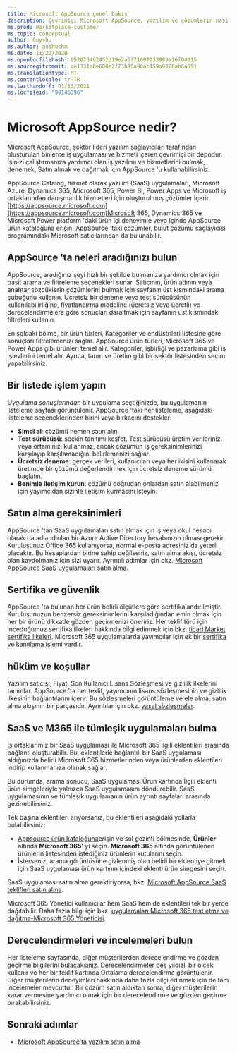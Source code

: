```yaml
---
title: Microsoft AppSource genel bakış
description: Çevrimiçi Microsoft AppSource, yazılım ve çözümlerin nasıl bulunacağını ve kapsamlı bir şekilde kataloğunu öğrenin.
ms.prod: marketplace-customer
ms.topic: conceptual
author: Guyshu
ms.author: gushuchm
ms.date: 11/20/2020
ms.openlocfilehash: 652873492452d19e2a6f71607233989a16f04815
ms.sourcegitcommit: ce1331c0e600e2f73b85a90ac159a9026ab6a691
ms.translationtype: MT
ms.contentlocale: tr-TR
ms.lasthandoff: 01/13/2021
ms.locfileid: "98146396"
---
```

# <a name="what-is-microsoft-appsource"></a>Microsoft AppSource nedir?

Microsoft AppSource, sektör lideri yazılım sağlayıcıları tarafından oluşturulan binlerce iş uygulaması ve hizmeti içeren çevrimiçi bir depodur. İşinizi çalıştırmanıza yardımcı olan iş yazılımı ve hizmetlerini bulmak, denemek, Satın almak ve dağıtmak için AppSource 'u kullanabilirsiniz.

AppSource Catalog, hizmet olarak yazılım (SaaS) uygulamaları, Microsoft Azure, Dynamics 365, Microsoft 365, Power BI, Power Apps ve Microsoft iş ortaklarından danışmanlık hizmetleri için oluşturulmuş çözümler içerir. [https://appsource.microsoft.com](https://appsource.microsoft.com)Microsoft 365, Dynamics 365 ve Microsoft Power platform 'daki ürün içi deneyimle veya Içinde AppSource ürün kataloğuna erişin. AppSource 'taki çözümler, bulut çözümü sağlayıcısı programındaki Microsoft satıcılarından da bulunabilir.

## <a name="find-what-you-need-on-appsource"></a>AppSource 'ta neleri aradığınızı bulun

AppSource, aradığınız şeyi hızlı bir şekilde bulmanıza yardımcı olmak için basit arama ve filtreleme seçenekleri sunar. Satıcının, ürün adının veya anahtar sözcüklerin çözümlerini bulmak için sayfanın üst kısmındaki arama çubuğunu kullanın. Ücretsiz bir deneme veya test sürücüsünün kullanılabilirliğine, fiyatlandırma modeline (ücretsiz veya ücretli) ve derecelendirmelere göre sonuçları daraltmak için sayfanın üst kısmındaki filtreleri kullanın.

En soldaki bölme, bir ürün türleri, Kategoriler ve endüstrileri listesine göre sonuçları filtrelemenizi sağlar. AppSource ürün türleri, Microsoft 365 ve Power Apps gibi ürünleri temel alır. Kategoriler, işbirliği ve pazarlama gibi iş işlevlerini temel alır. Ayrıca, tarım ve üretim gibi bir sektör listesinden seçim yapabilirsiniz.

## <a name="take-action-on-a-listing"></a>Bir listede işlem yapın

_Uygulama sonuçlarından_ bir uygulama seçtiğinizde, bu uygulamanın listeleme sayfası görüntülenir. AppSource 'taki her listeleme, aşağıdaki listeleme seçeneklerinden birini veya birkaçını destekler:

- **Şimdi al**: çözümü hemen satın alın.
- **Test sürücüsü**: seçkin tanıtımı keşfet. Test sürücüsü üretim verilerinizi veya ortamınızı kullanmaz, ancak çözümün iş gereksinimlerinizi karşılayıp karşılamadığını belirlemenizi sağlar.
- **Ücretsiz deneme**: gerçek verileri, kullanıcıları veya her ikisini kullanarak üretimde bir çözümü değerlendirmek için ücretsiz deneme sürümü başlatın.
- **Benimle Iletişim kurun**: çözümü doğrudan onlardan satın alabilmeniz için yayımcıdan sizinle iletişim kurmasını isteyin.

## <a name="purchasing-requirements"></a>Satın alma gereksinimleri

AppSource 'tan SaaS uygulamaları satın almak için iş veya okul hesabı olarak da adlandırılan bir Azure Active Directory hesabınızın olması gerekir. Kuruluşunuz Office 365 kullanıyorsa, normal e-posta adresiniz da yeterli olacaktır. Bu hesaplardan birine sahip değilseniz, satın alma akışı, ücretsiz olan kaydolmanız için sizi uyarır. Ayrıntılı adımlar için bkz. [Microsoft AppSource SaaS uygulamaları satın alma](purchase-software-appsource.md).

## <a name="certification-and-security"></a>Sertifika ve güvenlik

AppSource 'ta bulunan her ürün belirli ölçütlere göre sertifikalandırilmiştir. Kuruluşunuzun benzersiz gereksinimlerini karşıladığından emin olmak için her bir ürünü dikkatle gözden geçirmenizi öneririz. Her teklif türü için inceduğumuz sertifika ilkeleri hakkında bilgi edinmek için bkz. [ticari Market sertifika ilkeleri](/legal/marketplace/certification-policies). Microsoft 365 uygulamalarda yayımcılar için ek bir [sertifika](/microsoft-365-app-certification/docs/enterprise-app-certification-guide) ve [kanıtlama](/microsoft-365-app-certification/docs/enterprise-app-attestation-guide) işlemi vardır.

## <a name="terms-and-conditions"></a>hüküm ve koşullar

Yazılım satıcısı, Fiyat, Son Kullanıcı Lisans Sözleşmesi ve gizlilik ilkelerini tanımlar. AppSource 'ta her teklif, yayımcının lisans sözleşmesinin ve gizlilik ilkesinin bağlantılarını içerir. Bu sözleşmeleri görüntüleme ve ele alma, satın alma akışının bir parçasıdır. Ayrıntılar için bkz. [yasal sözleşmeler](legal-contracts.md).

## <a name="discover-saas-and-m365-integrated-apps"></a>SaaS ve M365 ile tümleşik uygulamaları bulma

İş ortaklarımız bir SaaS uygulaması ile Microsoft 365 ilgili eklentileri arasında bağlantı oluşturabilir. Bu, eklentilerle bağlantılı bir SaaS uygulaması aldığınızda belirli Microsoft 365 hizmetlerinden veya ürünlerden eklentileri indirip kullanmanıza olanak sağlar.

Bu durumda, arama sonucu, SaaS uygulaması Ürün kartında İlgili eklenti ürün simgeleriyle yalnızca SaaS uygulamasını döndürebilir. SaaS uygulamasının ve tümleşik uygulamanın ürün ayrıntı sayfaları arasında gezinebilirsiniz.

Tek başına eklentileri arıyorsanız, bu eklentileri aşağıdaki yollarla bulabilirsiniz:

- [Appsource ürün kataloğuna](https://appsource.microsoft.com/marketplace/apps/)erişin ve sol gezinti bölmesinde, **Ürünler** altında **Microsoft 365**' yi seçin. **Microsoft 365** altında görüntülenen ürünlerin listesinden istediğiniz ürünlerin kutularını seçin.
- İsterseniz, arama görüntüsüne gizlenmiş olan belirli bir eklentiye gitmek için SaaS uygulaması ürün kartının içindeki eklenti ürün simgesini seçin.

SaaS uygulaması satın alma gerektiriyorsa, bkz. [Microsoft AppSource SaaS teklifleri satın alma](purchase-software-appsource.md).

Microsoft 365 Yönetici kullanıcılar hem SaaS hem de eklentileri tek bir yerde dağıtabilir. Daha fazla bilgi için bkz. [uygulamaları Microsoft 365 test etme ve dağıtma-Microsoft 365 Yöneticisi](/microsoft-365/admin/manage/test-and-deploy-microsoft-365-apps.md).

## <a name="find-ratings-and-reviews"></a>Derecelendirmeleri ve incelemeleri bulun

Her listeleme sayfasında, diğer müşterilerden derecelendirme ve gözden geçirme bilgilerini bulacaksınız. Derecelendirmeler beş yıldızlı bir ölçek kullanır ve her bir teklif kartında Ortalama derecelendirme görüntülenir. Diğer müşterilerin deneyimleri hakkında daha fazla bilgi edinmek için de tam incelemeler mevcuttur. Bir çözüm satın aldıktan sonra, diğer müşterilerin karar vermesine yardımcı olmak için bir derecelendirme ve gözden geçirme bırakabilirsiniz.

## <a name="next-steps"></a>Sonraki adımlar

- [Microsoft AppSource’ta yazılım satın alma](purchase-software-appsource.md)
